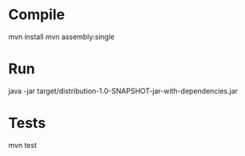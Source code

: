 # Compile
mvn install
mvn assembly:single

# Run
java -jar target/distribution-1.0-SNAPSHOT-jar-with-dependencies.jar

# Tests
mvn test